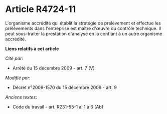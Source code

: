 # Article R4724-11

L'organisme accrédité qui établit la stratégie de prélèvement et effectue les prélèvements dans l'entreprise est maître
d'œuvre du contrôle technique. Il peut sous-traiter la prestation d'analyse en la confiant à un autre organisme accrédité.

**Liens relatifs à cet article**

_Cité par_:

  - Arrêté du 15 décembre 2009 - art. 7 (V)

_Modifié par_:

  - Décret n°2009-1570 du 15 décembre 2009 - art. 9

_Anciens textes_:

  - Code du travail - art. R231-55-1 al 1 à 6 (Ab)

